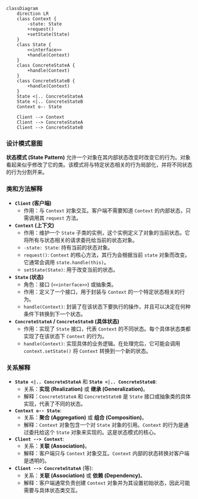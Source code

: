 ```mermaid
classDiagram
    direction LR
    class Context {
        -state: State
        +request()
        +setState(State)
    }
    class State {
        <<interface>>
        +handle(Context)
    }
    class ConcreteStateA {
        +handle(Context)
    }
    class ConcreteStateB {
        +handle(Context)
    }
    State <|.. ConcreteStateA
    State <|.. ConcreteStateB
    Context o-- State

    Client --> Context
    Client --> ConcreteStateA
    Client --> ConcreteStateB
```

### 设计模式意图

**状态模式 (State Pattern)** 允许一个对象在其内部状态改变时改变它的行为。对象看起来似乎修改了它的类。该模式将与特定状态相关的行为局部化，并将不同状态的行为分割开来。

### 类和方法解释

*   **`Client` (客户端)**
    *   作用：与 `Context` 对象交互。客户端不需要知道 `Context` 的内部状态，只需调用其 `request` 方法。
*   **`Context` (上下文)**
    *   作用：维护一个 `State` 子类的实例，这个实例定义了对象的当前状态。它将所有与状态相关的请求委托给当前的状态对象。
    *   `-state: State`: 持有当前的状态对象。
    *   `request()`: `Context` 的核心方法，其行为会根据当前 `state` 对象而改变。它通常会调用 `state.handle(this)`。
    *   `setState(State)`: 用于改变当前的状态。
*   **`State` (状态)**
    *   角色：接口 (`<<interface>>`) 或抽象类。
    *   作用：定义了一个接口，用于封装与 `Context` 的一个特定状态相关的行为。
    *   `handle(Context)`: 封装了在该状态下要执行的操作，并且可以决定在何种条件下转换到下一个状态。
*   **`ConcreteStateA` / `ConcreteStateB` (具体状态)**
    *   作用：实现了 `State` 接口，代表 `Context` 的不同状态。每个具体状态类都实现了在该状态下 `Context` 的行为。
    *   `handle(Context)`: 实现具体的业务逻辑。在处理完后，它可能会调用 `context.setState()` 将 `Context` 转换到一个新的状态。

### 关系解释

*   **`State <|.. ConcreteStateA`** 和 **`State <|.. ConcreteStateB`**:
    *   关系：**实现 (Realization)** 或 **继承 (Generalization)**。
    *   解释：`ConcreteStateA` 和 `ConcreteStateB` 是 `State` 接口或抽象类的具体实现，代表了不同的状态。
*   **`Context o-- State`**:
    *   关系：**聚合 (Aggregation)** 或 **组合 (Composition)**。
    *   解释：`Context` 对象包含一个对 `State` 对象的引用。`Context` 的行为是通过委托给这个 `State` 对象来实现的。这是状态模式的核心。
*   **`Client --> Context`**:
    *   关系：**关联 (Association)**。
    *   解释：客户端只与 `Context` 对象交互。`Context` 内部的状态转换对客户端是透明的。
*   **`Client --> ConcreteStateA`** (等):
    *   关系：**关联 (Association)** 或 **依赖 (Dependency)**。
    *   解释：客户端通常负责创建 `Context` 对象并为其设置初始状态，因此可能需要与具体状态类交互。